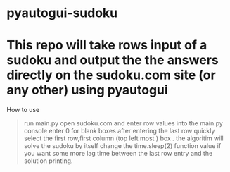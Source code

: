 # pyautogui-sudoku
# This repo will take rows input of a sudoku and output the the answers directly on the sudoku.com site (or any other) using pyautogui

How to use
> run main.py
> open sudoku.com and enter row values into the main.py console 
  > enter 0 for blank boxes
> after entering the last row quickly select the first row,first column (top left most ) box .
> the algoritim will solve the sudoku by itself
> change the time.sleep(2) function value if you want some more lag time between the last row entry and the solution printing.
